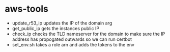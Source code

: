 # aws-tools
* update_r53_ip updates the IP of the domain arg
* get_public_ip gets the instances public IP
* check_ip checks the TLD nameserver for the domain to make sure the IP address has propogated outwards so we can run certbot
* set_env.sh takes a role arn and adds the tokens to the env

